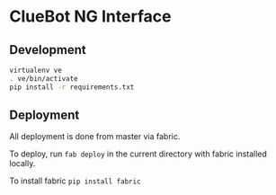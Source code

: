 ClueBot NG Interface
====================

Development
-----------

```bash
virtualenv ve
. ve/bin/activate
pip install -r requirements.txt
```

Deployment
----------

All deployment is done from master via fabric.

To deploy, run `fab deploy` in the current directory with fabric installed locally.

To install fabric `pip install fabric`